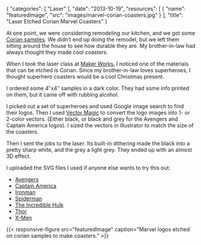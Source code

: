 
{
  "categories": [
    "Laser"
  ],
  "date": "2013-10-19",
  "resources": [
    {
      "name": "featuredImage",
      "src": "images/marvel-corian-coasters.jpg"
    }
  ],
  "title": "Laser Etched Corian Marvel Coasters"
}

At one point, we were considering remodeling our kitchen, and we got some [Corian
samples](http://www.dupont.com/products-and-services/construction-materials/surface-design-materials/brands/corian-solid-surfaces/articles/order-a-sample.html).
We didn’t end up doing the remodel, but we left them sitting around the house to see how durable
they are. My brother-in-law had always thought they made cool coasters.

When I took the laser class at [Maker Works](http://maker-works.com/wordpress/), I noticed one of
the materials that can be etched is Corian. Since my brother-in-law loves superheroes, I thought
superhero coasters would be a cool Christmas present.

I ordered some 4″x4″ samples in a dark color. They had some info printed on them, but it came off
with rubbing alcohol.

I picked out a set of superheroes and used Google image search to find their logos. Then I used
[Vector Magic](http://vectormagic.com/home) to convert the logo images into 1- or 2-color vectors.
(Either black, or black and grey for the Avengers and Captain America logos). I sized the vectors in
illustrator to match the size of the coasters.

Then I sent the jobs to the laser. Its built-in dithering made the black into a pretty sharp white,
and the grey a light grey. They ended up with an almost 3D effect.

I uploaded the SVG files I used if anyone else wants to try this out:

* [Avengers](https://drive.google.com/file/d/0B6QVyXNktpXVOGZlMUFra3ZBU2M/edit?usp=sharing)
* [Captain America](https://drive.google.com/file/d/0B6QVyXNktpXVdWNxZzVlbl9PSmM/edit?usp=sharing)
* [Ironman](https://drive.google.com/file/d/0B6QVyXNktpXVWkFmajdhdjBUOU0/edit?usp=sharing)
* [Spiderman](https://drive.google.com/file/d/0B6QVyXNktpXVRms4bnBoSEUyaEk/edit?usp=sharing)
* [The Incredible
  Hulk](https://drive.google.com/file/d/0B6QVyXNktpXVZUplTUlLcElXZGM/edit?usp=sharing)
* [Thor](https://drive.google.com/file/d/0B6QVyXNktpXVeWg3RkVnV0VPbWM/edit?usp=sharing)
* [X-Men](https://drive.google.com/file/d/0B6QVyXNktpXVVGg4TVF5N3VtbDA/edit?usp=sharing)

{{< responsive-figure src="featuredImage" caption="Marvel logos etched on corian samples to make coasters." >}}
